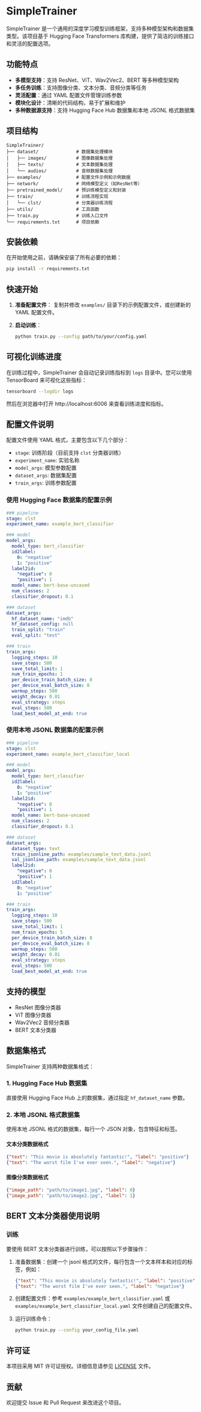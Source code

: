 # SimpleTrainer

SimpleTrainer 是一个通用的深度学习模型训练框架，支持多种模型架构和数据集类型。该项目基于 Hugging Face Transformers 库构建，提供了简洁的训练接口和灵活的配置选项。

## 功能特点

- **多模型支持**：支持 ResNet、ViT、Wav2Vec2、BERT 等多种模型架构
- **多任务训练**：支持图像分类、文本分类、音频分类等任务
- **灵活配置**：通过 YAML 配置文件管理训练参数
- **模块化设计**：清晰的代码结构，易于扩展和维护
- **多种数据源支持**：支持 Hugging Face Hub 数据集和本地 JSONL 格式数据集

## 项目结构

```
SimpleTrainer/
├── dataset/              # 数据集处理模块
│   ├── images/           # 图像数据集处理
│   ├── texts/            # 文本数据集处理
│   └── audios/           # 音频数据集处理
├── examples/             # 配置文件示例和示例数据
├── network/              # 网络模型定义（如ResNet等）
├── pretrained_model/     # 预训练模型定义和封装
├── train/                # 训练流程实现
│   └── clst/             # 分类器训练流程
├── utils/                # 工具函数
├── train.py              # 训练入口文件
└── requirements.txt      # 项目依赖
```

## 安装依赖

在开始使用之前，请确保安装了所有必要的依赖：

```bash
pip install -r requirements.txt
```

## 快速开始

1. **准备配置文件**：
   复制并修改 `examples/` 目录下的示例配置文件，或创建新的 YAML 配置文件。

2. **启动训练**：
   ```bash
   python train.py --config path/to/your/config.yaml
   ```

## 可视化训练进度

在训练过程中，SimpleTrainer 会自动记录训练指标到 `logs` 目录中。您可以使用 TensorBoard 来可视化这些指标：

```bash
tensorboard --logdir logs
```

然后在浏览器中打开 http://localhost:6006 来查看训练进度和指标。

## 配置文件说明

配置文件使用 YAML 格式，主要包含以下几个部分：

- `stage`: 训练阶段（目前支持 `clst` 分类器训练）
- `experiment_name`: 实验名称
- `model_args`: 模型参数配置
- `dataset_args`: 数据集配置
- `train_args`: 训练参数配置

### 使用 Hugging Face 数据集的配置示例

```yaml
### pipeline
stage: clst
experiment_name: example_bert_classifier

### model
model_args:
  model_type: bert_classifier
  id2label:
    0: "negative"
    1: "positive"
  label2id:
    "negative": 0
    "positive": 1
  model_name: bert-base-uncased
  num_classes: 2
  classifier_dropout: 0.1

### dataset
dataset_args:
  hf_dataset_name: "imdb"
  hf_dataset_config: null
  train_split: "train"
  eval_split: "test"

### train
train_args:
  logging_steps: 10
  save_steps: 500
  save_total_limit: 1
  num_train_epochs: 1
  per_device_train_batch_size: 8
  per_device_eval_batch_size: 8
  warmup_steps: 500
  weight_decay: 0.01
  eval_strategy: steps
  eval_steps: 500
  load_best_model_at_end: true
```

### 使用本地 JSONL 数据集的配置示例

```yaml
### pipeline
stage: clst
experiment_name: example_bert_classifier_local

### model
model_args:
  model_type: bert_classifier
  id2label:
    0: "negative"
    1: "positive"
  label2id:
    "negative": 0
    "positive": 1
  model_name: bert-base-uncased
  num_classes: 2
  classifier_dropout: 0.1

### dataset
dataset_args:
  dataset_type: text
  train_jsonline_path: examples/sample_text_data.jsonl
  val_jsonline_path: examples/sample_text_data.jsonl
  label2id:
    "negative": 0
    "positive": 1
  id2label:
    0: "negative"
    1: "positive"

### train
train_args:
  logging_steps: 10
  save_steps: 500
  save_total_limit: 1
  num_train_epochs: 5
  per_device_train_batch_size: 8
  per_device_eval_batch_size: 8
  warmup_steps: 500
  weight_decay: 0.01
  eval_strategy: steps
  eval_steps: 500
  load_best_model_at_end: true
```

## 支持的模型

- ResNet 图像分类器
- ViT 图像分类器
- Wav2Vec2 音频分类器
- BERT 文本分类器

## 数据集格式

SimpleTrainer 支持两种数据集格式：

### 1. Hugging Face Hub 数据集
直接使用 Hugging Face Hub 上的数据集，通过指定 `hf_dataset_name` 参数。

### 2. 本地 JSONL 格式数据集
使用本地 JSONL 格式的数据集，每行一个 JSON 对象，包含特征和标签。

#### 文本分类数据格式
```json
{"text": "This movie is absolutely fantastic!", "label": "positive"}
{"text": "The worst film I've ever seen.", "label": "negative"}
```

#### 图像分类数据格式
```json
{"image_path": "path/to/image1.jpg", "label": 0}
{"image_path": "path/to/image2.jpg", "label": 1}
```

## BERT 文本分类器使用说明

### 训练

要使用 BERT 文本分类器进行训练，可以按照以下步骤操作：

1. 准备数据集：创建一个 jsonl 格式的文件，每行包含一个文本样本和对应的标签，例如：
   ```json
   {"text": "This movie is absolutely fantastic!", "label": "positive"}
   {"text": "The worst film I've ever seen.", "label": "negative"}
   ```

2. 创建配置文件：参考 `examples/example_bert_classifier.yaml` 或 `examples/example_bert_classifier_local.yaml` 文件创建自己的配置文件。

3. 运行训练命令：
   ```bash
   python train.py --config your_config_file.yaml
   ```

## 许可证

本项目采用 MIT 许可证授权。详细信息请参见 [LICENSE](LICENSE) 文件。

## 贡献

欢迎提交 Issue 和 Pull Request 来改进这个项目。